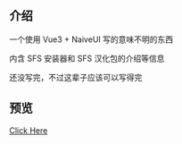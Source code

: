 ## 介绍

一个使用 Vue3 + NaiveUI 写的意味不明的东西

内含 SFS 安装器和 SFS 汉化包的介绍等信息

还没写完，不过这辈子应该可以写得完

## 预览

[Click Here](https://www.bilibili.com/video/BV1GJ411x7h7/?share_source=copy_web&vd_source=ded938f96ab6f358803f5b6e194589b5)
